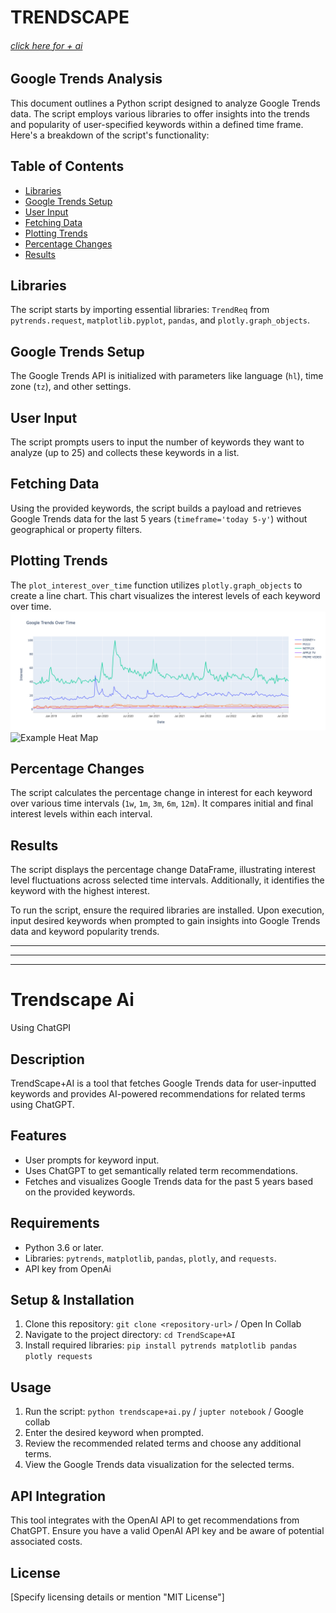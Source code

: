 # TRENDSCAPE 
###### [click here for + ai](#Trendscape-Ai)
## Google Trends Analysis

This document outlines a Python script designed to analyze Google Trends data. The script employs various libraries to offer insights into the trends and popularity of user-specified keywords within a defined time frame. Here's a breakdown of the script's functionality:

## Table of Contents
- [Libraries](#libraries)
- [Google Trends Setup](#google-trends-setup)
- [User Input](#user-input)
- [Fetching Data](#fetching-data)
- [Plotting Trends](#plotting-trends)
- [Percentage Changes](#percentage-changes)
- [Results](#results)

## Libraries <a name="libraries"></a>
The script starts by importing essential libraries: `TrendReq` from `pytrends.request`, `matplotlib.pyplot`, `pandas`, and `plotly.graph_objects`.

## Google Trends Setup <a name="google-trends-setup"></a>
The Google Trends API is initialized with parameters like language (`hl`), time zone (`tz`), and other settings.

## User Input <a name="user-input"></a>
The script prompts users to input the number of keywords they want to analyze (up to 25) and collects these keywords in a list.

## Fetching Data <a name="fetching-data"></a>
Using the provided keywords, the script builds a payload and retrieves Google Trends data for the last 5 years (`timeframe='today 5-y'`) without geographical or property filters.

## Plotting Trends <a name="plotting-trends"></a>
The `plot_interest_over_time` function utilizes `plotly.graph_objects` to create a line chart. This chart visualizes the interest levels of each keyword over time.
![Example Plots - Examination 1](EXAMPLE_PLOTS/examination_1.png)
![Example Heat Map](EXAMPLE_PLOTS/heatmap_1)


## Percentage Changes <a name="percentage-changes"></a>
The script calculates the percentage change in interest for each keyword over various time intervals (`1w`, `1m`, `3m`, `6m`, `12m`). It compares initial and final interest levels within each interval.

## Results <a name="results"></a>
The script displays the percentage change DataFrame, illustrating interest level fluctuations across selected time intervals. Additionally, it identifies the keyword with the highest interest.

To run the script, ensure the required libraries are installed. Upon execution, input desired keywords when prompted to gain insights into Google Trends data and keyword popularity trends.

---
---
---

# Trendscape Ai
Using ChatGPI

## Description
TrendScape+AI is a tool that fetches Google Trends data for user-inputted keywords and provides AI-powered recommendations for related terms using ChatGPT.

## Features
- User prompts for keyword input.
- Uses ChatGPT to get semantically related term recommendations.
- Fetches and visualizes Google Trends data for the past 5 years based on the provided keywords.

## Requirements
- Python 3.6 or later.
- Libraries: `pytrends`, `matplotlib`, `pandas`, `plotly`, and `requests`.
- API key from OpenAi

## Setup & Installation
1. Clone this repository: `git clone <repository-url>` / Open In Collab
2. Navigate to the project directory: `cd TrendScape+AI`
3. Install required libraries: `pip install pytrends matplotlib pandas plotly requests`

## Usage
1. Run the script: `python trendscape+ai.py` / `jupter notebook` / Google collab
2. Enter the desired keyword when prompted.
3. Review the recommended related terms and choose any additional terms.
4. View the Google Trends data visualization for the selected terms.

## API Integration
This tool integrates with the OpenAI API to get recommendations from ChatGPT. Ensure you have a valid OpenAI API key and be aware of potential associated costs.

## License
[Specify licensing details or mention "MIT License"]


